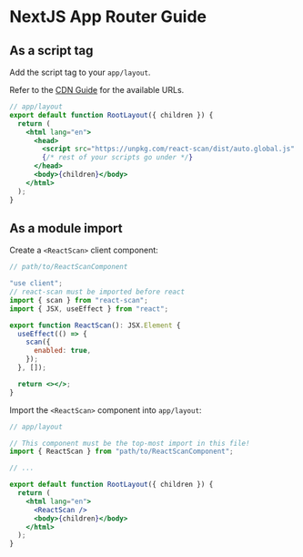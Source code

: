 # NextJS App Router Guide

## As a script tag

Add the script tag to your `app/layout`.

Refer to the [CDN Guide](https://github.com/aidenybai/react-scan/blob/main/docs/installation/cdn.md) for the available URLs.

```jsx
// app/layout
export default function RootLayout({ children }) {
  return (
    <html lang="en">
      <head>
        <script src="https://unpkg.com/react-scan/dist/auto.global.js" />
        {/* rest of your scripts go under */}
      </head>
      <body>{children}</body>
    </html>
  );
}
```

## As a module import

Create a `<ReactScan>` client component:

```jsx
// path/to/ReactScanComponent

"use client";
// react-scan must be imported before react
import { scan } from "react-scan";
import { JSX, useEffect } from "react";

export function ReactScan(): JSX.Element {
  useEffect(() => {
    scan({
      enabled: true,
    });
  }, []);

  return <></>;
}
```

Import the `<ReactScan>` component into `app/layout`:

```jsx
// app/layout

// This component must be the top-most import in this file!
import { ReactScan } from "path/to/ReactScanComponent";

// ...

export default function RootLayout({ children }) {
  return (
    <html lang="en">
      <ReactScan />
      <body>{children}</body>
    </html>
  );
}
```
